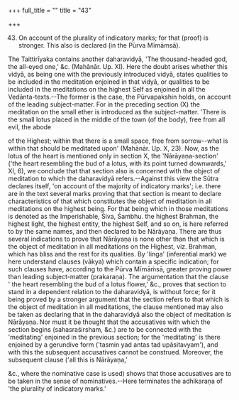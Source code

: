 +++
full_title = ""
title = "43"

+++


43. On account of the plurality of indicatory marks; for that (proof) is stronger. This also is declared (in the Pūrva Mīmāmsā).

The Taittirīyaka contains another daharavidyā, 'The thousand-headed god, the all-eyed one,' &c. (Mahānār. Up. XI). Here the doubt arises whether this vidyā, as being one with the previously introduced vidyā, states qualities to be included in the meditation enjoined in that vidyā, or qualities to be included in the meditations on the highest Self as enjoined in all the Vedānta-texts.--The former is the case, the Pūrvapakshin holds, on account of the leading subject-matter. For in the preceding section (X) the meditation on the small ether is introduced as the subject-matter. 'There is the small lotus placed in the middle of the town (of the body), free from all evil, the abode

of the Highest; within that there is a small space, free from sorrow--what is within that should be meditated upon' (Mahānār. Up. X, 23). Now, as the lotus of the heart is mentioned only in section X, the 'Nārāyaṇa-section' ('the heart resembling the bud of a lotus, with its point turned downwards,' XI, 6), we conclude that that section also is concerned with the object of meditation to which the daharavidyā refers.--Against this view the Sūtra declares itself, 'on account of the majority of indicatory marks'; i.e. there are in the text several marks proving that that section is meant to declare characteristics of that which constitutes the object of meditation in all meditations on the highest being. For that being which in those meditations is denoted as the Imperishable, Śiva, Śambhu. the highest Brahman, the highest light, the highest entity, the highest Self, and so on, is here referred to by the same names, and then declared to be Nārāyaṇa. There are thus several indications to prove that Nārāyaṇa is none other than that which is the object of meditation in all meditations on the Highest, viz. Brahman, which has bliss and the rest for its qualities. By 'linga' (inferential mark) we here understand clauses (vākya) which contain a specific indication; for such clauses have, according to the Pūrva Mīmāṁsā, greater proving power than leading subject-matter (prakaraṇa). The argumentation that the clause ' the heart resembling the bud of a lotus flower,' &c., proves that section to stand in a dependent relation to the daharavidyā, is without force; for it being proved by a stronger argument that the section refers to that which is the object of meditation in all meditations, the clause mentioned may also be taken as declaring that in the daharavidyā also the object of meditation is Nārāyaṇa. Nor must it be thought that the accusatives with which the section begins (sahasraśirsham, &c.) are to be connected with the 'meditating' enjoined in the previous section; for the 'meditating' is there enjoined by a gerundive form ('tasmin yad antas tad upāsitavyam'), and with this the subsequent accusatives cannot be construed. Moreover, the subsequent clause ('all this is Nārāyaṇa,'

 &c., where the nominative case is used) shows that those accusatives are to be taken in the sense of nominatives.--Here terminates the adhikaraṇa of 'the plurality of indicatory marks.'

